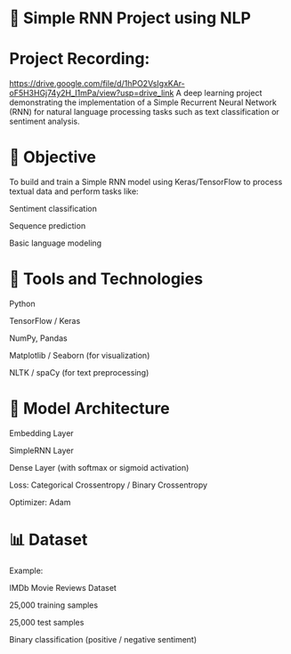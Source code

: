 # 🧠 Simple RNN Project using NLP
# Project Recording: 
https://drive.google.com/file/d/1hPO2VsIgxKAr-oF5H3HGj74y2H_I1mPa/view?usp=drive_link
A deep learning project demonstrating the implementation of a Simple Recurrent Neural Network (RNN) for natural language processing tasks such as text classification or sentiment analysis.

# 📌 Objective
To build and train a Simple RNN model using Keras/TensorFlow to process textual data and perform tasks like:

Sentiment classification

Sequence prediction

Basic language modeling

# 🧰 Tools and Technologies
Python

TensorFlow / Keras

NumPy, Pandas

Matplotlib / Seaborn (for visualization)

NLTK / spaCy (for text preprocessing)

# 🧪 Model Architecture
Embedding Layer

SimpleRNN Layer

Dense Layer (with softmax or sigmoid activation)

Loss: Categorical Crossentropy / Binary Crossentropy

Optimizer: Adam

# 📊 Dataset
Example:

IMDb Movie Reviews Dataset

25,000 training samples

25,000 test samples

Binary classification (positive / negative sentiment)
